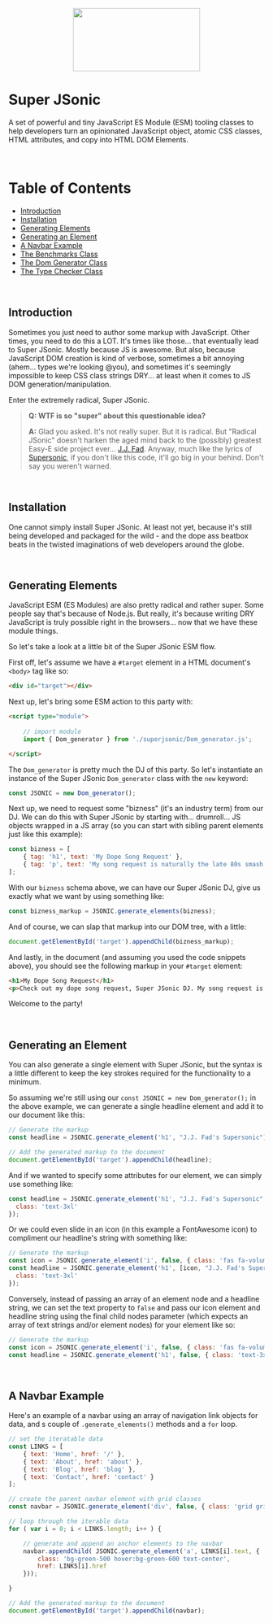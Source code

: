 
<p align="center">
  <img width="250" height="124" src="https://user-images.githubusercontent.com/33532265/121102624-0ec55000-c7cc-11eb-8350-a0d59a2c0b46.png">
</p>


# Super JSonic

A set of powerful and tiny JavaScript ES Module (ESM) tooling classes to help developers turn an opinionated JavaScript object, atomic CSS classes, HTML attributes, and copy into HTML DOM Elements.

<br>

# Table of Contents

* [Introduction](#introduction)
* [Installation](#installation)
* [Generating Elements](#generating-elements)
* [Generating an Element](#generating-an-element)
* [A Navbar Example](#a-navbar-example)
* [The Benchmarks Class](docs/BENCHMARKS.md)
* [The Dom Generator Class](docs/DOM_GENERATOR.md)
* [The Type Checker Class](docs/TYPE_CHECKER.md)


<br>



## Introduction

Sometimes you just need to author some markup with JavaScript. Other times, you need to do this a LOT. It's times like those... that eventually lead to Super JSonic. Mostly because JS is awesome. But also, because JavaScript DOM creation is kind of verbose, sometimes a bit annoying (ahem... types we're looking @you), and sometimes it's seemingly impossible to keep CSS class strings DRY... at least when it comes to JS DOM generation/manipulation.

Enter the extremely radical, Super JSonic.

> **Q: WTF is so "super" about this questionable idea?**
> 
> **A:** Glad you asked. It's not really super. But it is radical. But "Radical JSonic" doesn't harken the aged mind back to the (possibly) greatest Easy-E side project ever... [J.J. Fad](https://en.wikipedia.org/wiki/J._J._Fad). Anyway, much like the lyrics of [Supersonic](https://en.wikipedia.org/wiki/Supersonic_(J._J._Fad_album)), if you don't like this code, it'll go big in your behind. Don't say you weren't warned.


<br>



## Installation

One cannot simply install Super JSonic. At least not yet, because it's still being developed and packaged for the wild - and the dope ass beatbox beats in the twisted imaginations of web developers around the globe.


<br>




## Generating Elements

JavaScript ESM (ES Modules) are also pretty radical and rather super. Some people say that's because of Node.js. But really, it's because writing DRY JavaScript is truly possible right in the browsers... now that we have these module things.

So let's take a look at a little bit of the Super JSonic ESM flow.

First off, let's assume we have a `#target` element in a HTML document's `<body>` tag like so:
```html
<div id="target"></div>
```

Next up, let's bring some ESM action to this party with:
```html
<script type="module">
            
    // import module
    import { Dom_generator } from './superjsonic/Dom_generator.js';

</script>
```

The `Dom_generator` is pretty much the DJ of this party. So let's instantiate an instance of the Super JSonic `Dom_generator` class with the `new` keyword:
```javascript
const JSONIC = new Dom_generator();
```

Next up, we need to request some "bizness" (it's an industry term) from our DJ. We can do this with Super JSonic by starting with... drumroll... JS objects wrapped in a JS array (so you can start with sibling parent elements just like this example):
```javascript
const bizness = [
    { tag: 'h1', text: 'My Dope Song Request' },
    { tag: 'p', text: 'My song request is naturally the late 80s smash hit "Supersonic" by J.J. Fad.' }
];
```

With our `bizness` schema above, we can have our Super JSonic DJ, give us exactly what we want by using something like:
```javascript
const bizness_markup = JSONIC.generate_elements(bizness);
```

And of course, we can slap that markup into our DOM tree, with a little:
```javascript
document.getElementById('target').appendChild(bizness_markup);
```

And lastly, in the document (and assuming you used the code snippets above), you should see the following markup in your `#target` element:
```html
<h1>My Dope Song Request</h1>
<p>Check out my dope song request, Super JSonic DJ. My song request is naturally the late 80s smash hit "Supersonic" by J.J. Fad.</p>
```

Welcome to the party!




<br>




## Generating an Element

You can also generate a single element with Super JSonic, but the syntax is a little different to keep the key strokes required for the functionality to a minimum.

So assuming we're still using our `const JSONIC = new Dom_generator();` in the above example, we can generate a single headline element and add it to our document like this:

```javascript
// Generate the markup
const headline = JSONIC.generate_element('h1', "J.J. Fad's Supersonic");

// Add the generated markup to the document
document.getElementById('target').appendChild(headline);
```

And if we wanted to specify some attributes for our element, we can simply use something like:

```javascript
const headline = JSONIC.generate_element('h1', "J.J. Fad's Supersonic", {
  class: 'text-3xl'
});
```

Or we could even slide in an icon (in this example a FontAwesome icon) to compliment our headline's string with something like:

```javascript
// Generate the markup
const icon = JSONIC.generate_element('i', false, { class: 'fas fa-volume-up mr-2' });
const headline = JSONIC.generate_element('h1', [icon, "J.J. Fad's Supersonic"], {
  class: 'text-3xl'
});
```

Conversely, instead of passing an array of an element node and a headline string, we can set the text property to `false` and pass our icon element and headline string using the final child nodes parameter (which expects an array of text strings and/or element nodes) for your element like so:

```javascript
// Generate the markup
const icon = JSONIC.generate_element('i', false, { class: 'fas fa-volume-up mr-2' });
const headline = JSONIC.generate_element('h1', false, { class: 'text-3xl' }, [icon, "J.J. Fad's Supersonic"]);
```




<br>




## A Navbar Example

Here's an example of a navbar using an array of navigation link objects for data, and s couple of `.generate_elements()` methods and a `for` loop. 


```javascript
// set the iteratable data
const LINKS = [
    { text: 'Home', href: '/' },
    { text: 'About', href: 'about' },
    { text: 'Blog', href: 'blog' },
    { text: 'Contact', href: 'contact' }
];

// create the parent navbar element with grid classes
const navbar = JSONIC.generate_element('div', false, { class: 'grid grid-cols-1 sm:grid-cols-4 gap-6 p-6' });

// loop through the iterable data
for ( var i = 0; i < LINKS.length; i++ ) {

    // generate and append an anchor elements to the navbar
    navbar.appendChild( JSONIC.generate_element('a', LINKS[i].text, {
        class: 'bg-green-500 hover:bg-green-600 text-center',
        href: LINKS[i].href
    }));

}

// Add the generated markup to the document
document.getElementById('target').appendChild(navbar);
```

